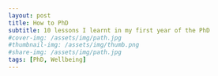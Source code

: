 ```yaml
---
layout: post
title: How to PhD
subtitle: 10 lessons I learnt in my first year of the PhD
#cover-img: /assets/img/path.jpg
#thumbnail-img: /assets/img/thumb.png
#share-img: /assets/img/path.jpg
tags: [PhD, Wellbeing]
---
```

